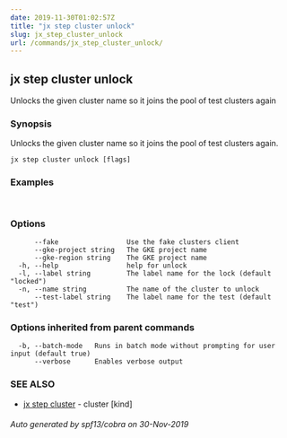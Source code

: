 ```yaml
---
date: 2019-11-30T01:02:57Z
title: "jx step cluster unlock"
slug: jx_step_cluster_unlock
url: /commands/jx_step_cluster_unlock/
---
```

## jx step cluster unlock

Unlocks the given cluster name so it joins the pool of test clusters again

### Synopsis

Unlocks the given cluster name so it joins the pool of test clusters again.

```
jx step cluster unlock [flags]
```

### Examples

```
  
```

### Options

```
      --fake                 Use the fake clusters client
      --gke-project string   The GKE project name
      --gke-region string    The GKE project name
  -h, --help                 help for unlock
  -l, --label string         The label name for the lock (default "locked")
  -n, --name string          The name of the cluster to unlock
      --test-label string    The label name for the test (default "test")
```

### Options inherited from parent commands

```
  -b, --batch-mode   Runs in batch mode without prompting for user input (default true)
      --verbose      Enables verbose output
```

### SEE ALSO

* [jx step cluster](/commands/jx_step_cluster/)	 - cluster [kind]

###### Auto generated by spf13/cobra on 30-Nov-2019
